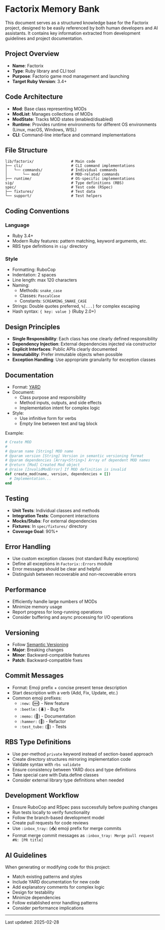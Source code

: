 # Factorix Memory Bank

This document serves as a structured knowledge base for the Factorix project, designed to be easily referenced by both human developers and AI assistants. It contains key information extracted from development guidelines and project documentation.

## Project Overview

- **Name**: Factorix
- **Type**: Ruby library and CLI tool
- **Purpose**: Factorio game mod management and launching
- **Target Ruby Version**: 3.4+

## Code Architecture

- **Mod**: Base class representing MODs
- **ModList**: Manages collections of MODs
- **ModState**: Tracks MOD states (enabled/disabled)
- **Runtime**: Provides runtime environments for different OS environments (Linux, macOS, Windows, WSL)
- **CLI**: Command-line interface and command implementations

## File Structure

```
lib/factorix/                 # Main code
├── cli/                      # CLI command implementations
│   └── commands/             # Individual commands
│       └── mod/              # MOD-related commands
├── runtime/                  # OS-specific implementations
sig/                          # Type definitions (RBS)
spec/                         # Test code (RSpec)
├── fixtures/                 # Test data
└── support/                  # Test helpers
```

## Coding Conventions

### Language

- Ruby 3.4+
- Modern Ruby features: pattern matching, keyword arguments, etc.
- RBS type definitions in `sig/` directory

### Style

- Formatting: RuboCop
- Indentation: 2 spaces
- Line length: max 120 characters
- Naming:
  - Methods: `snake_case`
  - Classes: `PascalCase`
  - Constants: `SCREAMING_SNAKE_CASE`
- Strings: Double quotes preferred, `%[...]` for complex escaping
- Hash syntax: `{ key: value }` (Ruby 2.0+)

## Design Principles

- **Single Responsibility**: Each class has one clearly defined responsibility
- **Dependency Injection**: External dependencies injected via constructor
- **Explicit Interfaces**: Public APIs clearly documented
- **Immutability**: Prefer immutable objects when possible
- **Exception Handling**: Use appropriate granularity for exception classes

## Documentation

- Format: [YARD](https://yardoc.org/)
- Document:
  - Class purpose and responsibility
  - Method inputs, outputs, and side effects
  - Implementation intent for complex logic
- Style:
  - Use infinitive form for verbs
  - Empty line between text and tag block

Example:
```ruby
# Create MOD
#
# @param name [String] MOD name
# @param version [String] Version in semantic versioning format
# @param dependencies [Array<String>] Array of dependent MOD names
# @return [Mod] Created Mod object
# @raise [InvalidModError] If MOD definition is invalid
def create_mod(name, version, dependencies = [])
  # Implementation...
end
```

## Testing

- **Unit Tests**: Individual classes and methods
- **Integration Tests**: Component interactions
- **Mocks/Stubs**: For external dependencies
- **Fixtures**: In `spec/fixtures/` directory
- **Coverage Goal**: 90%+

## Error Handling

- Use custom exception classes (not standard Ruby exceptions)
- Define all exceptions in `Factorix::Errors` module
- Error messages should be clear and helpful
- Distinguish between recoverable and non-recoverable errors

## Performance

- Efficiently handle large numbers of MODs
- Minimize memory usage
- Report progress for long-running operations
- Consider buffering and async processing for I/O operations

## Versioning

- Follow [Semantic Versioning](https://semver.org/)
- **Major**: Breaking changes
- **Minor**: Backward-compatible features
- **Patch**: Backward-compatible fixes

## Commit Messages

- Format: Emoji prefix + concise present tense description
- Start description with a verb (Add, Fix, Update, etc.)
- Common emoji prefixes:
  - `:new:` (🆕) - New feature
  - `:beetle:` (🪲) - Bug fix
  - `:memo:` (📝) - Documentation
  - `:hammer:` (🔨) - Refactor
  - `:test_tube:` (🧪) - Tests

## RBS Type Definitions

- Use per-method `private` keyword instead of section-based approach
- Create directory structures mirroring implementation code
- Validate syntax with `rbs validate`
- Ensure consistency between YARD docs and type definitions
- Take special care with Data.define classes
- Consider external library type definitions when needed

## Development Workflow

- Ensure RuboCop and RSpec pass successfully before pushing changes
- Run tests locally to verify functionality
- Follow the branch-based development model
- Create pull requests for code reviews
- Use `:inbox_tray:` (📥) emoji prefix for merge commits
- Format merge commit messages as `:inbox_tray: Merge pull request #N: [PR title]`

## AI Guidelines

When generating or modifying code for this project:

- Match existing patterns and styles
- Include YARD documentation for new code
- Add explanatory comments for complex logic
- Design for testability
- Minimize dependencies
- Follow established error handling patterns
- Consider performance implications

---

Last updated: 2025-02-28
